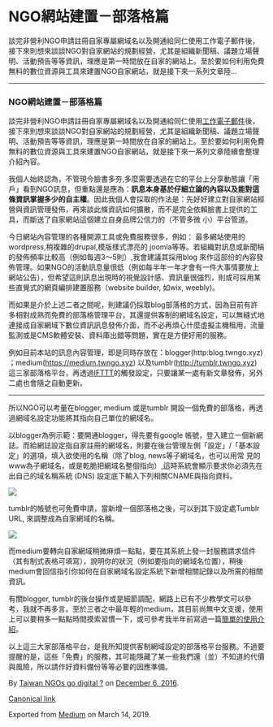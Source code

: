 NGO網站建置－部落格篇
============

談完非營利NGO申請註冊自家專屬網域名以及開通給同仁使用工作電子郵件後，接下來則想來談談NGO對自家網站的規劃經營，尤其是組織新聞稿、議題立場聲明、活動預告等等資訊，理應是第一時間放在自家的網站上。至於要如何利用免費無料的數位資源與工具來建置NGO自家網站，就是接下來一系列文章陸…

* * *

### NGO網站建置－部落格篇

談完非營利NGO申請註冊自家專屬網域名以及開通給同仁使用[工作電子郵件](https://medium.twngo.xyz/ngo-%E5%B7%A5%E4%BD%9C%E7%94%A8-%E9%9B%BB%E5%AD%90%E9%83%B5%E4%BB%B6%E8%A8%AD%E5%AE%9A-91a29225f3f6#.h5wjnn9po)後，接下來則想來談談NGO對自家網站的規劃經營，尤其是組織新聞稿、議題立場聲明、活動預告等等資訊，理應是第一時間放在自家的網站上。至於要如何利用免費無料的數位資源與工具來建置NGO自家網站，就是接下來一系列文章陸續會整理介紹內容。

我個人始終認為，不管現今臉書多夯,多麼需要透過在它的平台上分享動態讓「用戶」看到NGO訊息，但重點還是應為：**訊息本身基於仔細立論的內容以及能對這條資訊掌握多少的自主權**。因此我個人會採取的作法是：先好好建立對自家網站經營與資訊管理發佈，再來談此條資訊如何擴散，而不是完全依賴臉書上提供的工具，而斷送了自家網站這個建立自身品牌公信力的（不管多微 小）平台管道。

今日網站內容管理的各種開源工具或免費服務很多，例如： 最多網站使用的wordpress,稍複雜的drupal,模版樣式漂亮的 joomla等等。若組織對訊息或新聞稿的發佈頻率比較高（例如每週3～5則）,我會建議其採用blog 來作這部份的內容發佈管理。如果NGO的活動訊息量很低（例如每半年一年才會有一件大事情要放上網站公告），但希望這則訊息出現時的視覺設計感、資訊量很強烈，則或可採用某些直覺式的網頁編排建置服務（website builder, 如wix, weebly)。

而如果是介於上述二者之間呢，則建議仍採取blog部落格的方式，因為目前有許多相對成熟而免費的部落格管理平台，其還提供客制的網域名設定，可以無縫式地連接成自家網域下數位資訊訊息發佈介面，而不必再煩心什麼虛擬主機租用，流量監測或是CMS軟體安裝、資料庫出錯等問題，實在是方便好用的服務。

例如目前本站的訊息內容管理，即是同時存放在：blogger(http:blog.twngo.xyz) ；medium(https://medium.twngo.xyz) 以及tumblr(http://tumblr.twngo.xyz) 這三家部落格平台，再透過[IFTTT](https://ifttt.com)的觸發設定，只要讓某一處有新文章發佈，另外二處也會隨之自動更新。

* * *

所以NGO可以考量在blogger, medium 或是tumblr 開設一個免費的部落格，再透過網域名設定功能將其指向自己單位的網域名。

以blogger為例示範：要開通blogger，得先要有google 帳號，登入建立一個新網誌。而給網誌設定指自家註冊的網域名，則要在後台管理左側「設定」/「基本設定」的選項，填入欲使用的名稱（除了blog, news等子網域名，也可以用常 見的www為子網域名，或是乾脆把網域名整個指向）,這時系統會顯示要求你必須先在出自己的域名稱系統 (DNS) 設定底下輸入下列相關CNAME與指向資料。

![](https://cdn-images-1.medium.com/max/800/1*93MKEW_YSmEZj13GGcHOug.png)

tumblr的帳號也可免費申請，當新增一個部落格之後，可以到其下設定處Tumblr URL, 來調整成為自家網域的名稱。

![](https://cdn-images-1.medium.com/max/800/1*pefpVZopXZCI6lvMXDRe8w.png)

而medium要轉向自家網域稍微麻煩一點點，要在其系統上發一封服務請求信件（其有制式表格可填寫），說明你的狀況（例如要指向的網域名位置），稍後medium會回信指引你如何在自家網域名設定系統下新增相關記錄以及所需的相關資訊。

有關blogger, tumblr的後台操作或是細節調配，網路上已有不少教學文可以參考，我就不再多言。至於三者之中最年輕的medium，其目前尚無中文支援，使用上可以要稍多一點點時間摸索習慣一下，或可參考我半年前寫過一篇[簡單的使用介紹](http://self.jxtsai.info/2016/07/medium.html)。

以上這三大家部落格平台，是我所知提供客制網域設定的部落格平台服務。不過要提醒的是，這些「免費」的服務，其可能隱藏了某一些我們還（並）不知道的代價與風險，所以請作好資料備份等等必要的因應準備。

By [Taiwan NGOs go digital ?](https://medium.com/@twngo) on [December 6, 2016](https://medium.com/p/655fcb990b40).

[Canonical link](https://medium.com/@twngo/ngo%E7%B6%B2%E7%AB%99%E5%BB%BA%E7%BD%AE-%E9%83%A8%E8%90%BD%E6%A0%BC%E7%AF%87-655fcb990b40)

Exported from [Medium](https://medium.com) on March 14, 2019.